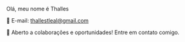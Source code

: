 Olá, meu nome é Thalles

📧 E-mail: thallestleal@gmail.com

💬 Aberto a colaborações e oportunidades! Entre em contato comigo.
